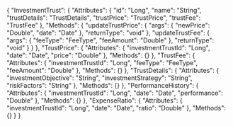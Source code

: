 {
  "InvestmentTrust": {
    "Attributes": {
      "id": "Long",
      "name": "String",
      "trustDetails": "TrustDetails",
      "trustPrice": "TrustPrice",
      "trustFee": "TrustFee"
    },
    "Methods": {
      "updateTrustPrice": {
        "args": {
          "newPrice": "Double",
          "date": "Date"
        },
        "returnType": "void"
      },
      "updateTrustFee": {
        "args": {
          "feeType": "FeeType",
          "feeAmount": "Double"
        },
        "returnType": "void"
      }
    }
  },
  "TrustPrice": {
    "Attributes": {
      "investmentTrustId": "Long",
      "date": "Date",
      "price": "Double"
    },
    "Methods": {}
  },
  "TrustFee": {
    "Attributes": {
      "investmentTrustId": "Long",
      "feeType": "FeeType",
      "feeAmount": "Double"
    },
    "Methods": {}
  },
  "TrustDetails": {
    "Attributes": {
      "investmentObjective": "String",
      "investmentStrategy": "String",
      "riskFactors": "String"
    },
    "Methods": {}
  },
  "PerformanceHistory": {
    "Attributes": {
      "investmentTrustId": "Long",
      "date": "Date",
      "performance": "Double"
    },
    "Methods": {}
  },
  "ExpenseRatio": {
    "Attributes": {
      "investmentTrustId": "Long",
      "date": "Date",
      "ratio": "Double"
    },
    "Methods": {}
  }
}